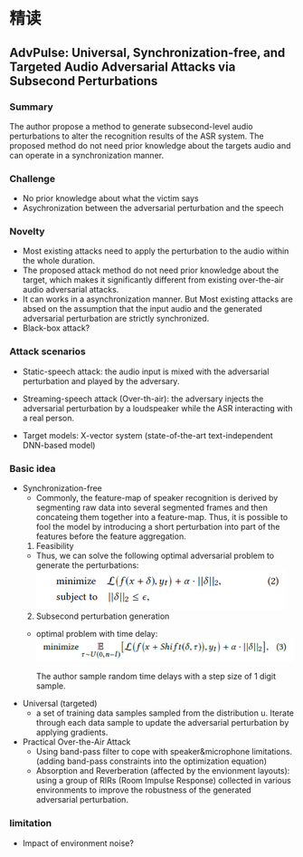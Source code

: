 # 精读
## AdvPulse: Universal, Synchronization-free, and Targeted Audio Adversarial Attacks via Subsecond Perturbations
### Summary
The author propose a method to generate subsecond-level audio perturbations to alter the recognition results of the ASR system. The proposed method do not need prior knowledge about the targets audio and can operate in a synchronization manner. 
### Challenge
- No prior knowledge about what the victim says
- Asychronization between the adversarial perturbation and the speech

### Novelty
- Most existing attacks need to apply the perturbation to the audio within the whole duration.
- The proposed attack method do not need prior knowledge about the target, which makes it significantly different from existing over-the-air audio adversarial attacks.
- It can works in a asynchronization manner. But Most existing attacks are absed on the assumption that the input audio and the generated adversarial perturbation are strictly synchronized.
- Black-box attack?
### Attack scenarios
- Static-speech attack: the audio input is mixed with the adversarial perturbation and played by the adversary.
- Streaming-speech attack (Over-th-air): the adversary injects the adversarial perturbation by a loudspeaker while the ASR interacting with a real person.

- Target models: X-vector system (state-of-the-art text-independent DNN-based model)
 ### Basic idea
- Synchronization-free
  - Commonly, the feature-map of speaker recognition is derived by segmenting raw data into several segmented frames and then concateing them together into a feature-map. Thus, it is possible to fool the model by introducing a short perturbation into part of the features before the feature aggregation.
  1. Feasibility 
   - Thus, we can solve the following optimal adversarial problem to generate the perturbations:
    ![avatar](optimal_problem_advPulse.png)
  2. Subsecond perturbation generation
    - optimal problem with time delay:
        ![avatar](/optimal2.png)

        The author sample random time delays with a step size of 1 digit sample.
- Universal (targeted)
  - a set of training data samples sampled from the distribution u. Iterate through each data sample to update the adversarial perturbation by applying gradients.
- Practical Over-the-Air Attack
  - Using band-pass filter to cope with speaker&microphone limitations. (adding band-pass constraints into the optimization equation)
  - Absorption and Reverberation (affected by the envionment layouts): using a group of RIRs (Room Impulse Response) collected in various environments to improve the robustness of the generated adversarial perturbation.
### limitation
- Impact of environment noise?